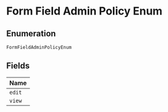 
# Form Field Admin Policy Enum

## Enumeration

`FormFieldAdminPolicyEnum`

## Fields

| Name |
|  --- |
| `edit` |
| `view` |

